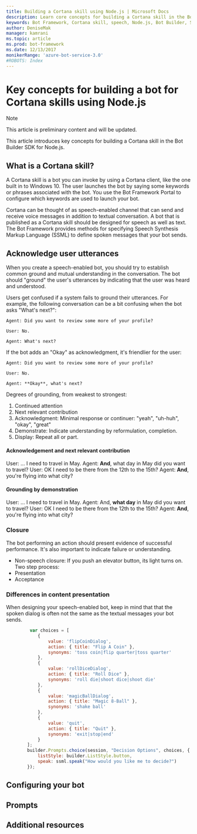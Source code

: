 ```yaml
---
title: Building a Cortana skill using Node.js | Microsoft Docs
description: Learn core concepts for building a Cortana skill in the Bot Builder SDK for Node.js.
keywords: Bot Framework, Cortana skill, speech, Node.js, Bot Builder, SDK, key concepts, core concepts
author: DeniseMak
manager: kamrani
ms.topic: article
ms.prod: bot-framework
ms.date: 12/13/2017
monikerRange: 'azure-bot-service-3.0'
#ROBOTS: Index
---
```


# Key concepts for building a bot for Cortana skills using Node.js
 
> [!NOTE]
> This article is preliminary content and will be updated.

This article introduces key concepts for building a Cortana skill in the Bot Builder SDK for Node.js. 

## What is a Cortana skill?
A Cortana skill is a bot you can invoke by using a Cortana client, like the one built in to Windows 10. The user launches the bot by saying some keywords or phrases associated with the bot. You use the Bot Framework Portal to configure which keywords are used to launch your bot. 

Cortana can be thought of as speech-enabled channel that can send and receive voice messages in addition to textual conversation. A bot that is published as a Cortana skill should be designed for speech as well as text. The Bot Framework provides methods for specifying Speech Synthesis Markup Language (SSML) to define spoken messages that your bot sends.

## Acknowledge user utterances 

<!-- Establishing conversational understanding -->
<!-- Placeholder: In this section, describe how you have to write your speech to sound natural -->


When you create a speech-enabled bot, you should try to establish common ground and mutual understanding in the conversation. 
The bot should "ground" the user's utterances by indicating that the user was heard and understood.

Users get confused if a system fails to ground their utterances. For example, the following conversation can be a bit confusing when the bot asks "What's next?":

```
Agent: Did you want to review some more of your profile?

User: No.

Agent: What's next?
```

If the bot adds an "Okay" as acknowledgment, it's friendlier for the user:

```
Agent: Did you want to review some more of your profile?

User: No.

Agent: **Okay**, what's next?
```


Degrees of grounding, from weakest to strongest:
1. Continued attention
2. Next relevant contribution
3. Acknowledgment: Minimal response or continuer: "yeah", "uh-huh", "okay", "great"
4. Demonstrate: Indicate understanding by reformulation, completion.
5. Display: Repeat all or part.

#### Acknowledgement and next relevant contribution
User: ... I need to travel in May.
Agent: **And**, what day in May did you want to travel?
User: OK I need to be there from the 12th to the 15th?
Agent: **And**, you're flying into what city?

#### Grounding by demonstration
User: ... I need to travel in May.
Agent: And, **what day** in May did you want to travel?
User: OK I need to be there from the 12th to the 15th?
Agent: **And**, you're flying into what city?


### Closure

The bot performing an action should present evidence of successful performance.
It's also important to indicate failure or understanding. 
* Non-speech closure: If you push an elevator button, its light turns on.
Two step process:
* Presentation 
* Acceptance


### Differences in content presentation
When designing your speech-enabled bot, keep in mind that that the spoken dialog is often not the same as the textual messages your bot sends.
<!-- If there are differences in what the bot will say, in the text vs the speak fields of a prompt or in a waterfall, for example, discuss them here.

## Speech

You bot uses the **session.say** method to speak to the user. The speak method has three overloads:
* If you pass only one parameter to **session.say**, it can be a text parameter.
* If you pass two parameters to **session.say**, it can take text and SSML.
* If you pass three parameters, the third parameter takes an options structure that specifies all the options you can pass to build an **IMessage** object.

```javascript
var bot = new builder.UniversalBot(connector, function (session) {
    session.say("Hello... I'm a decision making bot.'.", 
        ssml.speak("Hello. I can help you answer all of life's tough questions."));
    session.replaceDialog('rootMenu');
});

```
## Speech in messages

The **IMessage** object provides a **speak** property for SSML. It can be used to play a .wav file.

The **inputHint** property helps indicate to Cortana whether your bot is expecting input. If you're using a built-in prompt, this value is automatically set to the default of **expectingInput**.

The **inputHint** property can take the following values: 
* **expectingInput**: Indicates that the bot is actively expecting a response from the user. Cortana listens for the user to speak into the microphone.
* **acceptingInput**: Indicates that the bot is passively ready for input but is not waiting on a response. Cortana accepts input from the user if the user holds down the microphone button.
* **ignoringInput**: Cortana is ignoring input. Your bot may send this hint if it is actively processing a request and will ignore input from users until the request is complete.

Prompts can take a `speak:` or `retrySpeak` option.

```javascript
        builder.Prompts.choice(session, "Decision Options", choices, {
            listStyle: builder.ListStyle.button,
            speak: ssml.speak("How would you like me to decide?")
        });
```

Prompts.number has *ordinal support*, meaning that you can say "the last", "the first", "the next-to-last" to choose an item in a list.




## Using synonyms

<!-- Axl Rose example -->     
```javascript   
         var choices = [
            { 
                value: 'flipCoinDialog',
                action: { title: "Flip A Coin" },
                synonyms: 'toss coin|flip quarter|toss quarter'
            },
            {
                value: 'rollDiceDialog',
                action: { title: "Roll Dice" },
                synonyms: 'roll die|shoot dice|shoot die'
            },
            {
                value: 'magicBallDialog',
                action: { title: "Magic 8-Ball" },
                synonyms: 'shake ball'
            },
            {
                value: 'quit',
                action: { title: "Quit" },
                synonyms: 'exit|stop|end'
            }
        ];
        builder.Prompts.choice(session, "Decision Options", choices, {
            listStyle: builder.ListStyle.button,
            speak: ssml.speak("How would you like me to decide?")
        });
```


## Configuring your bot

## Prompts


## Additional resources

[CortanaGetstarted]: /cortana/getstarted
[SSMLRef]: https://msdn.microsoft.com/en-us/library/hh378377(v=office.14).aspx